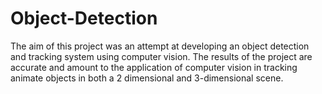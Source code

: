 # Object-Detection


The aim of this project was an attempt at developing an object detection and tracking system using computer vision. The results of the project are accurate and amount to the application of computer vision in tracking animate objects in both a 2 dimensional and 3-dimensional scene.
